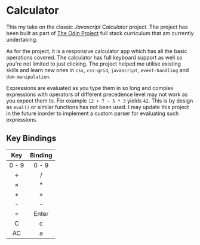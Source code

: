 # Calculator

This my take on the classic *Javascript Calculator* project. The project has been built as part of [The Odin Project](https://theodinproject.com/home) full stack curriculum that am currently undertaking.

As for the project, it is a responsive calculator app which has all the basic operations covered. The calculator has full keyboard support as well so you're not limited to just clicking. The project helped me utilise existing skills and learn new ones in `css`, `css-grid`, `javascript`, `event-handling` and `dom-manipulation`.

Expressions are evaluated as you type them in so long and complex expressions with operators of different precedence level may not work as you expect them to. For example `12 + 7 - 5 * 3` yields `42`. This is by design as `eval()` or similar functions has not been used. I may update this project in the future inorder to implement a custom parser for evaluating such expressions.

## Key Bindings

|  Key  | Binding |
| :---: |:-------:|
| 0 - 9 |  0 - 9  |
|   ÷   |    /    |
|   ×   |    *    |
|   +   |    +    |
|   -   |    -    |
|   =   |  Enter  |
|   C   |    c    |
|   AC  |    a    |